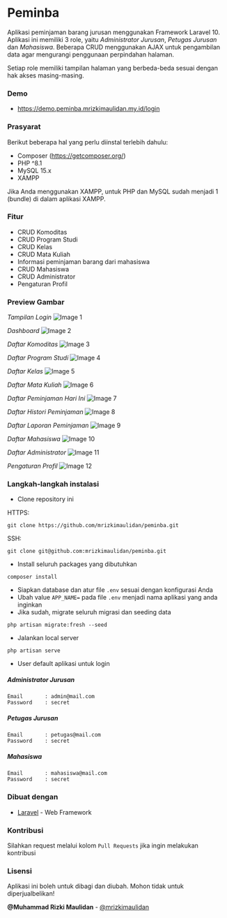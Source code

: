 # Peminba

Aplikasi peminjaman barang jurusan menggunakan Framework Laravel 10. Aplikasi ini memiliki 3 role, yaitu _Administrator Jurusan_, _Petugas Jurusan_ dan _Mahasiswa_.
Beberapa CRUD menggunakan AJAX untuk pengambilan data agar mengurangi penggunaan perpindahan halaman.

Setiap role memiliki tampilan halaman yang berbeda-beda sesuai dengan hak akses masing-masing.

### Demo

-   https://demo.peminba.mrizkimaulidan.my.id/login

### Prasyarat

Berikut beberapa hal yang perlu diinstal terlebih dahulu:

-   Composer (https://getcomposer.org/)
-   PHP ^8.1
-   MySQL 15.x
-   XAMPP

Jika Anda menggunakan XAMPP, untuk PHP dan MySQL sudah menjadi 1 (bundle) di dalam aplikasi XAMPP.

### Fitur

-   CRUD Komoditas
-   CRUD Program Studi
-   CRUD Kelas
-   CRUD Mata Kuliah
-   Informasi peminjaman barang dari mahasiswa
-   CRUD Mahasiswa
-   CRUD Administrator
-   Pengaturan Profil

### Preview Gambar

_Tampilan Login_
![Image 1](https://i.imgur.com/X6eZ9RU.png)

_Dashboard_
![Image 2](https://i.imgur.com/voqS6Qp.png)

_Daftar Komoditas_
![Image 3](https://i.imgur.com/6ItaCw8.png)

_Daftar Program Studi_
![Image 4](https://i.imgur.com/7qEKu6y.png)

_Daftar Kelas_
![Image 5](https://i.imgur.com/mlfqj86.png)

_Daftar Mata Kuliah_
![Image 6](https://i.imgur.com/MF8wNNA.png)

_Daftar Peminjaman Hari Ini_
![Image 7](https://i.imgur.com/EhGDwtD.png)

_Daftar Histori Peminjaman_
![Image 8](https://i.imgur.com/1cQKe1D.png)

_Daftar Laporan Peminjaman_
![Image 9](https://i.imgur.com/J3ZoI70.png)

_Daftar Mahasiswa_
![Image 10](https://i.imgur.com/nlu4dGQ.png)

_Daftar Administrator_
![Image 11](https://i.imgur.com/9loDRw0.png)

_Pengaturan Profil_
![Image 12](https://i.imgur.com/gL77ZWJ.png)

### Langkah-langkah instalasi

-   Clone repository ini

HTTPS:

```
git clone https://github.com/mrizkimaulidan/peminba.git
```

SSH:

```
git clone git@github.com:mrizkimaulidan/peminba.git
```

-   Install seluruh packages yang dibutuhkan

```
composer install
```

-   Siapkan database dan atur file `.env` sesuai dengan konfigurasi Anda
-   Ubah value `APP_NAME=` pada file `.env` menjadi nama aplikasi yang anda inginkan
-   Jika sudah, migrate seluruh migrasi dan seeding data

```
php artisan migrate:fresh --seed
```

-   Jalankan local server

```
php artisan serve
```

-   User default aplikasi untuk login

##### Administrator Jurusan

```
Email       : admin@mail.com
Password    : secret
```

##### Petugas Jurusan

```
Email       : petugas@mail.com
Password    : secret
```

##### Mahasiswa

```
Email       : mahasiswa@mail.com
Password    : secret
```

### Dibuat dengan

-   [Laravel](https://laravel.com) - Web Framework

### Kontribusi

Silahkan request melalui kolom `Pull Requests` jika ingin melakukan kontribusi

### Lisensi

Aplikasi ini boleh untuk dibagi dan diubah. Mohon tidak untuk diperjualbelikan!

**@Muhammad Rizki Maulidan** - [@mrizkimaulidan](https://github.com/mrizkimaulidan)

